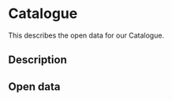 Catalogue
=======

This describes the open data for our Catalogue.

Description
-----------

Open data
---------
